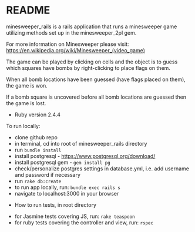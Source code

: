# README

minesweeper_rails is a rails application that runs a minesweeper game utilizing methods set up in the minesweeper_2pl gem.

For more information on Minesweeper please visit: https://en.wikipedia.org/wiki/Minesweeper_(video_game)

The game can be played by clicking on cells and the object is to guess which squares have bombs by right-clicking to place flags on them.

When all bomb locations have been guessed (have flags placed on them), the game is won.

If a bomb square is uncovered before all bomb locations are guessed then the game is lost.

* Ruby version
2.4.4

To run locally:
- clone github repo
- in terminal, cd into root of minesweeper_rails directory
- run `bundle install`
- install postgresql - https://www.postgresql.org/download/
- install postgresql gem - `gem install pg`
- check/personalize postgres settings in database.yml, i.e. add username and password if necessary
- run `rake db:create`
- to run app locally, run: `bundle exec rails s`
- navigate to localhost:3000 in your browser


* How to run tests, in root directory
- for Jasmine tests covering JS, run: `rake teaspoon`
- for ruby tests covering the controller and view, run: `rspec`
